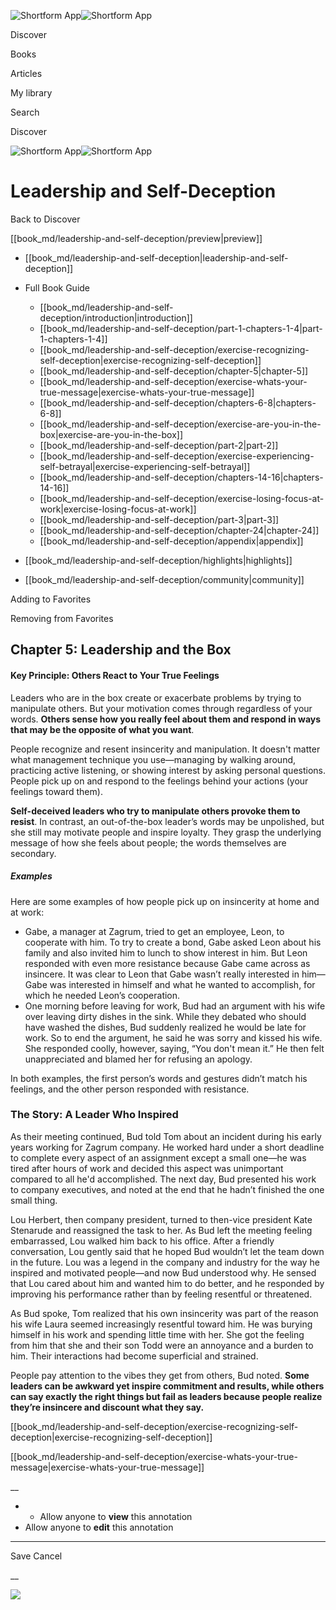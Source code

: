 ![Shortform App](/img/logo.36a2399e.svg)![Shortform App](/img/logo-dark.70c1b072.svg)

Discover

Books

Articles

My library

Search

Discover

![Shortform App](/img/logo.36a2399e.svg)![Shortform App](/img/logo-dark.70c1b072.svg)

# Leadership and Self-Deception

Back to Discover

[[book_md/leadership-and-self-deception/preview|preview]]

  * [[book_md/leadership-and-self-deception|leadership-and-self-deception]]
  * Full Book Guide

    * [[book_md/leadership-and-self-deception/introduction|introduction]]
    * [[book_md/leadership-and-self-deception/part-1-chapters-1-4|part-1-chapters-1-4]]
    * [[book_md/leadership-and-self-deception/exercise-recognizing-self-deception|exercise-recognizing-self-deception]]
    * [[book_md/leadership-and-self-deception/chapter-5|chapter-5]]
    * [[book_md/leadership-and-self-deception/exercise-whats-your-true-message|exercise-whats-your-true-message]]
    * [[book_md/leadership-and-self-deception/chapters-6-8|chapters-6-8]]
    * [[book_md/leadership-and-self-deception/exercise-are-you-in-the-box|exercise-are-you-in-the-box]]
    * [[book_md/leadership-and-self-deception/part-2|part-2]]
    * [[book_md/leadership-and-self-deception/exercise-experiencing-self-betrayal|exercise-experiencing-self-betrayal]]
    * [[book_md/leadership-and-self-deception/chapters-14-16|chapters-14-16]]
    * [[book_md/leadership-and-self-deception/exercise-losing-focus-at-work|exercise-losing-focus-at-work]]
    * [[book_md/leadership-and-self-deception/part-3|part-3]]
    * [[book_md/leadership-and-self-deception/chapter-24|chapter-24]]
    * [[book_md/leadership-and-self-deception/appendix|appendix]]
  * [[book_md/leadership-and-self-deception/highlights|highlights]]
  * [[book_md/leadership-and-self-deception/community|community]]



Adding to Favorites 

Removing from Favorites 

## Chapter 5: Leadership and the Box

#### Key Principle: Others React to Your True Feelings

Leaders who are in the box create or exacerbate problems by trying to manipulate others. But your motivation comes through regardless of your words. **Others sense how you really feel about them and respond in ways that may be the opposite of what you want**.

People recognize and resent insincerity and manipulation. It doesn't matter what management technique you use—managing by walking around, practicing active listening, or showing interest by asking personal questions. People pick up on and respond to the feelings behind your actions (your feelings toward them).

**Self-deceived leaders who try to manipulate others provoke them to resist**. In contrast, an out-of-the-box leader’s words may be unpolished, but she still may motivate people and inspire loyalty. They grasp the underlying message of how she feels about people; the words themselves are secondary.

##### Examples

Here are some examples of how people pick up on insincerity at home and at work:

  * Gabe, a manager at Zagrum, tried to get an employee, Leon, to cooperate with him. To try to create a bond, Gabe asked Leon about his family and also invited him to lunch to show interest in him. But Leon responded with even more resistance because Gabe came across as insincere. It was clear to Leon that Gabe wasn’t really interested in him—Gabe was interested in himself and what he wanted to accomplish, for which he needed Leon’s cooperation.
  * One morning before leaving for work, Bud had an argument with his wife over leaving dirty dishes in the sink. While they debated who should have washed the dishes, Bud suddenly realized he would be late for work. So to end the argument, he said he was sorry and kissed his wife. She responded coolly, however, saying, “You don't mean it.” He then felt unappreciated and blamed her for refusing an apology.



In both examples, the first person’s words and gestures didn’t match his feelings, and the other person responded with resistance.

### The Story: A Leader Who Inspired

As their meeting continued, Bud told Tom about an incident during his early years working for Zagrum company. He worked hard under a short deadline to complete every aspect of an assignment except a small one—he was tired after hours of work and decided this aspect was unimportant compared to all he'd accomplished. The next day, Bud presented his work to company executives, and noted at the end that he hadn’t finished the one small thing.

Lou Herbert, then company president, turned to then-vice president Kate Stenarude and reassigned the task to her. As Bud left the meeting feeling embarrassed, Lou walked him back to his office. After a friendly conversation, Lou gently said that he hoped Bud wouldn’t let the team down in the future. Lou was a legend in the company and industry for the way he inspired and motivated people—and now Bud understood why. He sensed that Lou cared about him and wanted him to do better, and he responded by improving his performance rather than by feeling resentful or threatened.

As Bud spoke, Tom realized that his own insincerity was part of the reason his wife Laura seemed increasingly resentful toward him. He was burying himself in his work and spending little time with her. She got the feeling from him that she and their son Todd were an annoyance and a burden to him. Their interactions had become superficial and strained.

People pay attention to the vibes they get from others, Bud noted. **Some leaders can be awkward yet inspire commitment and results, while others can say exactly the right things but fail as leaders because people realize they’re insincere and discount what they say.**

[[book_md/leadership-and-self-deception/exercise-recognizing-self-deception|exercise-recognizing-self-deception]]

[[book_md/leadership-and-self-deception/exercise-whats-your-true-message|exercise-whats-your-true-message]]

__

  *   * Allow anyone to **view** this annotation
  * Allow anyone to **edit** this annotation



* * *

Save Cancel

__




![](https://bat.bing.com/action/0?ti=56018282&Ver=2&mid=79dadc79-cb17-4c7f-8399-f1e5236fe3e7&sid=49fff5b0636c11eeb9c611038afc8668&vid=4a005010636c11ee80c703d4c4a7acd5&vids=0&msclkid=N&pi=0&lg=en-US&sw=800&sh=600&sc=24&nwd=1&tl=Shortform%20%7C%20Leadership%20and%20Self-Deception&p=https%3A%2F%2Fwww.shortform.com%2Fapp%2Fbook%2Fleadership-and-self-deception%2Fchapter-5&r=&lt=437&evt=pageLoad&sv=1&rn=71591)
